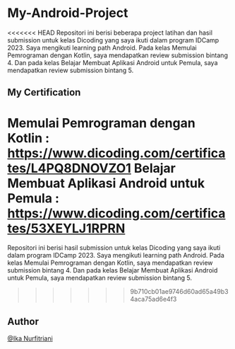 # My-Android-Project
<<<<<<< HEAD
Repositori ini berisi beberapa project latihan dan hasil submission untuk kelas Dicoding yang saya ikuti dalam program IDCamp 2023. Saya mengikuti learning path Android. Pada kelas Memulai Pemrograman dengan Kotlin, saya mendapatkan review submission bintang 4. Dan pada kelas Belajar Membuat Aplikasi Android untuk Pemula, saya mendapatkan review submission bintang 5.

## My Certification
Memulai Pemrograman dengan Kotlin : https://www.dicoding.com/certificates/L4PQ8DNOVZO1
Belajar Membuat Aplikasi Android untuk Pemula : https://www.dicoding.com/certificates/53XEYLJ1RPRN
=======
Repositori ini berisi hasil submission untuk kelas Dicoding yang saya ikuti dalam program IDCamp 2023. Saya mengikuti learning path Android. Pada kelas Memulai Pemrograman dengan Kotlin, saya mendapatkan review submission bintang 4. Dan pada kelas Belajar Membuat Aplikasi Android untuk Pemula, saya mendapatkan review submission bintang 5. 
>>>>>>> 9b710cb01ae9746d60ad65a49b34aca75ad6e4f3

## Author
[@Ika Nurfitriani](https://github.com/ikanurfitriani)
